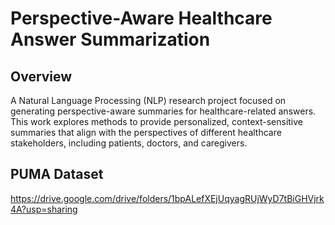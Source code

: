 # Perspective-Aware Healthcare Answer Summarization

## Overview
A Natural Language Processing (NLP) research project focused on generating perspective-aware summaries for healthcare-related answers. This work explores methods to provide personalized, context-sensitive summaries that align with the perspectives of different healthcare stakeholders, including patients, doctors, and caregivers.

## PUMA Dataset
 https://drive.google.com/drive/folders/1bpALefXEjUqyagRUjWyD7tBiGHVjrk4A?usp=sharing